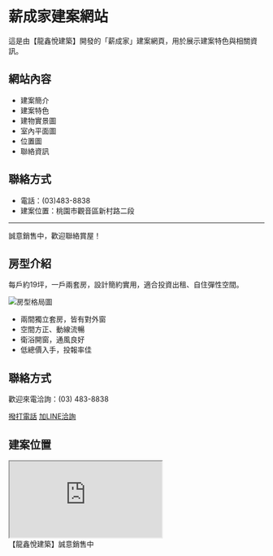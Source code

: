 # 薪成家建案網站

這是由【龍鑫悅建築】開發的「薪成家」建案網頁，用於展示建案特色與相關資訊。

## 網站內容

- 建案簡介
- 建案特色
- 建物實景圖
- 室內平面圖
- 位置圖
- 聯絡資訊

## 聯絡方式
- 電話：(03)483-8838
- 建案位置：桃園市觀音區新村路二段

---

誠意銷售中，歡迎聯絡賞屋！
    <h2>房型介紹</h2>
    <p>每戶約19坪，一戶兩套房，設計簡約實用，適合投資出租、自住彈性空間。</p>
    <img src="your-room-layout.jpg" alt="房型格局圖">
    <ul class="features-list">
      <li>兩間獨立套房，皆有對外窗</li>
      <li>空間方正、動線流暢</li>
      <li>衛浴開窗，通風良好</li>
      <li>低總價入手，投報率佳</li>
    </ul>
  </section>  <section class="section contact">
    <h2>聯絡方式</h2>
    <p>歡迎來電洽詢：(03) 483-8838</p>
    <a href="tel:034838838">撥打電話</a>
    <a href="https://line.me/R/ti/p/@yourlineid" target="_blank">加LINE洽詢</a>
  </section>  <section class="section">
    <h2>建案位置</h2>
    <iframe 
      src="https://www.google.com/maps?q=桃園市觀音區新村路二段27號旁&output=embed"
      allowfullscreen>
    </iframe>
  </section>  <footer>
    【龍鑫悅建築】誠意銷售中
  </footer>
</body>
</html>
